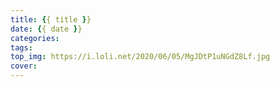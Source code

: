 ```yaml
---
title: {{ title }}
date: {{ date }}
categories:
tags:
top_img: https://i.loli.net/2020/06/05/MgJDtP1uNGdZ8Lf.jpg
cover:
---
```

